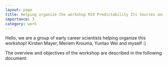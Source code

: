 ```yaml
---
layout: page
title: Helping organize the workshop MJO Predictability Its Sources and Limits
importance: 3
category: work
---
```


Hello, we are a group of early career scientists helping organize this workshop! 
Kirsten Mayer, Meriem Krouma, Yuntao Wei and myself :)

The overview and objectives of the workshop are described in the following document: 
<div class="row">
    <div class="col-sm mt-3 mt-md-0">
        <object data="../../assets/pdf/MJO_predictability.pdf" width="1000" height="1000" type='application/pdf'></object>
    </div>
</div>